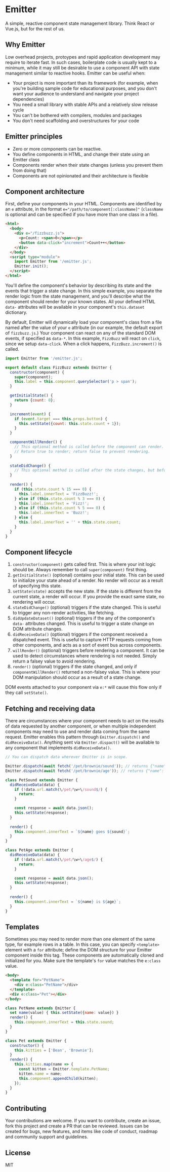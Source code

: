 # Emitter

A simple, reactive component state management library. Think React or Vue.js, but for the rest of us.

## Why Emitter

Low overhead projects, protoypes and rapid application development may require to iterate fast. In such cases, boilerplate code is usually kept to a minimum, while it may still be desirable to use a component API with state management similar to reactive hooks. Emitter can be useful when:

- Your project is more important than its framework (for example, when you're building sample code for educational purposes, and you don't want your audience to understand and navigate your project dependencies)
- You need a small library with stable APIs and a relatively slow release cycle
- You can't be bothered with compilers, modules and packages
- You don't need scaffolding and overstructures for your code

## Emitter principles

- Zero or more components can be reactive.
- You define components in HTML, and change their state using an Emitter class
- Components render when their state changes (unless you prevent them from doing that)
- Components are not opinionated and their architecture is flexible

## Component architecture

First, define your components in your HTML. Components are identified by an `e` attribute, in the format `e="/path/to/component[:className]"` (`className` is optional and can be specified if you have more than one class in a file).

```html
<html>
  <body>
    <div e="/fizzbuzz.js">
      <p>Count: <span>0</span></p>
      <button data-click="increment">Count++</button>
    </div>
  </body>
  <script type="module">
    import Emitter from '/emitter.js';
    Emitter.init();
  </script>
</html>
```

You'll define the component's behavior by describing its state and the events that trigger a state change. In this simple example, you separate the render logic from the state management, and you'll describe what the component should render for your known states. All your defined HTML `data-` attributes will be available in your component's `this.dataset` dictionary.

By default, Emitter will dynamically load your component's class from a file named after the value of your `e` attribute (in our example, the default export of `fizzbuzz.js`.) Your component can react on any of the standard DOM events, if specified as `data-*`. In this example, `FizzBuzz` will react on `click`, since we setup `data-click`. When a click happens, `FizzBuzz.increment()` is called.

```js
import Emitter from '/emitter.js';

export default class FizzBuzz extends Emitter {
  constructor(component) {
    super(component);
    this.label = this.component.querySelector('p > span');
  }

  getInitialState() {
    return {count: 0};
  }

  increment(event) {
    if (event.target === this.props.button) {
      this.setState({count: this.state.count + 1});  
    }
  }

  componentWillRender() {
    // This optional method is called before the component can render.
    // Return true to render; return false to prevent rendering.
  }
  
  stateDidChange() {
    // This optional method is called after the state changes, but before the component renders.
  }
  
  render() {
    if (this.state.count % 15 === 0) {
      this.label.innerText = 'FizzBuzz!';
    } else if (this.state.count % 3 === 0) {
      this.label.innerText = 'Fizz!';  
    } else if (this.state.count % 5 === 0) {
      this.label.innerText = 'Buzz!';  
    } else {
      this.label.innerText = '' + this.state.count;
    }
  }
}
```

## Component lifecycle

1. `constructor(component)` gets called first. This is where your init logic should be. Always remember to call `super(component)` first thing.
1. `getInitialState()` (optional) contains your initial state. This can be used to initialize your state ahead of a render. No render will occur as a result of specifying this state.
1. `setState(state)` accepts the new state. If the state is different from the current state, a render will occur. If you provide the exact same state, no rendering will occur.
1. `stateDidChange()` (optional) triggers if the state changed. This is useful to trigger any non-render activities, like fetching.
1. `didUpdateDataset()` (optional) triggers if the any of the component's `data-` attributes changed. This is useful to trigger a state change on DOM attribute changes.
1. `didReceiveData()` (optional) triggers if the component received a dispatched event. This is useful to capture HTTP requests coming from other components, and acts as a sort of event bus across components.
3. `willRender()` (optional) triggers before rendering a component. It can be used to detect circumstances where rendering is not needed. Simply return a falsey value to avoid rendering.
4. `render()` (optional) triggers if the state changed, and only if `componentWillRender()` returned a non-falsey value. This is where your DOM manipulation should occur as a result of a state change.

DOM events attached to your component via `e:*` will cause this flow only if they call `setState()`.

## Fetching and receiving data

There are circumstances where your component needs to act on the results of data requested by another component, or when multiple independent components may need to use and render data coming from the same request. Emitter enables this pattern through `Emitter.dispatch()` and `didReceiveData()`. Anything sent via `Emitter.dispact()` will be available to any component that implements `didReceiveData()`.

```js
// You can dispatch data wherever Emitter is in scope.

Emitter.dispatch(await fetch('/pet/brownie/sound')); // returns {"name": "Brownie", "sound": "meow"}
Emitter.dispatch(await fetch('/pet/brownie/age')); // returns {"name": "Brownie", "age": 5}

class PetSound extends Emitter {
  didReceiveData(data) {
    if (!data.url.match(\/pet/\w+\/sound$/) {
      return;
    }

    const response = await data.json();
    this.setState(response);
  }
  
  render() {
    this.component.innerText = `${name} goes ${sound}`;
  }
}

class PetAge extends Emitter {
  didReceiveData(data) {
    if (!data.url.match(\/pet/\w+\/age$/) {
      return;
    }

    const response = await data.json();
    this.setState(response);
  }
  
  render() {
    this.component.innerText = `${name} is ${age}`;
  }
}
```

## Templates

Sometimes you may need to render more than one element of the same type, for example rows in a table. In this case, you can specify `<template>` element with a `for` attribute; define the DOM structure for your Emitter component inside this tag. These components are automatically cloned and initialized for you. Make sure the template's `for` value matches the `e:class` value.

```html
<body>
  <template for="PetName">
    <div e:class="PetName">/div>
  </template>
  <div e:class="Pet"></div>
</body>
```
```js
class PetName extends Emitter {
  set name(value) { this.setState({name: value}) }
  render() {
    this.component.innerText = this.state.sound;
  }
}

class Pet extends Emitter {
  constructor() {
    this.kitties = ['Bean', 'Brownie'];
  }
  render() {
    this.kitties.map(name => {
      const kitten = Emitter.template.PetName;
      kitten.name = name;
      this.component.appendChild(kitten);
    });
  }
}
```

## Contributing

Your contributions are welcome. If you want to contribute, create an issue, fork this project and create a PR that can be reviewed. Issues can be created for bugs, new features, and items like code of conduct, roadmap and community support and guidelines.

## License

MIT
